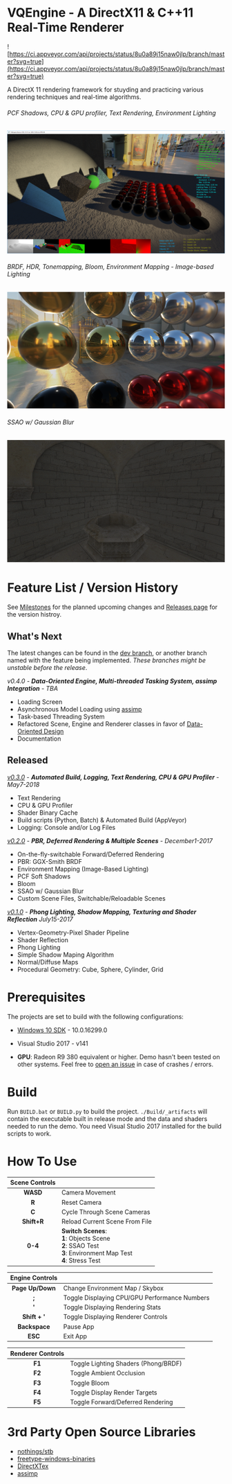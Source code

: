 # VQEngine - A DirectX11 & C++11 Real-Time Renderer

![https://ci.appveyor.com/api/projects/status/8u0a89j15naw0jlp/branch/master?svg=true](https://ci.appveyor.com/api/projects/status/8u0a89j15naw0jlp/branch/master?svg=true)

A DirectX 11 rendering framework for stuyding and practicing various rendering techniques and real-time algorithms. 



###### PCF Shadows, CPU & GPU profiler, Text Rendering, Environment Lighting

![](Screenshots/objs.PNG)

###### BRDF, HDR, Tonemapping, Bloom, Environment Mapping - Image-based Lighting

![](Screenshots/IBL_la.PNG)

###### SSAO w/ Gaussian Blur

![](Screenshots/SSAO.gif)

# Feature List / Version History

See [Milestones](https://github.com/vilbeyli/VQEngine/milestones) for the planned upcoming changes and [Releases page](https://github.com/vilbeyli/VQEngine/releases) for the version histroy.

## What's Next

The latest changes can be found in the [dev branch](https://github.com/vilbeyli/VQEngine/tree/dev), or another branch named with the feature being implemented. _These branches might be unstable before the release_.

 *v0.4.0 - **Data-Oriented Engine, Multi-threaded Tasking System, assimp Integration** - TBA*
 - Loading Screen
 - Asynchronous Model Loading using [assimp](https://github.com/assimp/assimp)
 - Task-based Threading System
 - Refactored Scene, Engine and Renderer classes in favor of [Data-Oriented Design](https://en.wikipedia.org/wiki/Data-oriented_design)
 - Documentation

## Released

 *[v0.3.0](https://github.com/vilbeyli/VQEngine/releases/tag/v0.3.0) - **Automated Build, Logging, Text Rendering, CPU & GPU Profiler** - May7-2018*
 - Text Rendering
 - CPU & GPU Profiler
 - Shader Binary Cache
 - Build scripts (Python, Batch) & Automated Build (AppVeyor)
 - Logging: Console and/or Log Files

 *[v0.2.0](https://github.com/vilbeyli/VQEngine/releases/tag/v0.2.0) - **PBR, Deferred Rendering & Multiple Scenes** - December1-2017*
 - On-the-fly-switchable Forward/Deferred Rendering
 - PBR: GGX-Smith BRDF
 - Environment Mapping (Image-Based Lighting)
 - PCF Soft Shadows
 - Bloom
 - SSAO w/ Gaussian Blur
 - Custom Scene Files, Switchable/Reloadable Scenes

*[v0.1.0](https://github.com/vilbeyli/VQEngine/releases/tag/v0.1.0) - **Phong Lighting, Shadow Mapping, Texturing and Shader Reflection** July15-2017*
 - Vertex-Geometry-Pixel Shader Pipeline
 - Shader Reflection
 - Phong Lighting
 - Simple Shadow Maping Algorithm
 - Normal/Diffuse Maps
 - Procedural Geometry: Cube, Sphere, Cylinder, Grid
  
# Prerequisites

The projects are set to build with the following configurations:

 - [Windows 10 SDK](https://developer.microsoft.com/en-us/windows/downloads/windows-10-sdk) - 10.0.16299.0
 - Visual Studio 2017 - v141
 
- **GPU**: Radeon R9 380 equivalent or higher. Demo hasn't been tested on other systems. Feel free to [open an issue](https://github.com/vilbeyli/VQEngine/issues) in case of crashes / errors.

# Build

Run `BUILD.bat` or `BUILD.py` to build the project. `./Build/_artifacts` will contain the executable built in release mode and the data and shaders needed to run the demo. You need Visual Studio 2017 installed for the build scripts to work.


# How To Use

| Scene Controls |  |
| :---: | :--- |
| **WASD** |	Camera Movement |
| **R** | Reset Camera |
| **C** | Cycle Through Scene Cameras |
| **Shift+R** |	Reload Current Scene From File |
| **0-4** |	**Switch Scenes**: <br>**1**: Objects Scene <br>**2**: SSAO Test <br>**3**: Environment Map Test <br>**4**: Stress Test


| Engine Controls |  |
| :---: | :--- |
| **Page Up/Down** | Change Environment Map / Skybox |
| **;** |	Toggle Displaying CPU/GPU Performance Numbers |
| **'** |	Toggle Displaying Rendering Stats |
| **Shift + '** |	Toggle Displaying Renderer Controls |
| **Backspace** | Pause App |
| **ESC** |	Exit App |

| Renderer Controls | |
| :---: | :--- |
| **F1** |	Toggle Lighting Shaders (Phong/BRDF) |
| **F2** |	Toggle Ambient Occlusion |
| **F3** |	Toggle Bloom |
| **F4** |	Toggle Display Render Targets |
| **F5** |	Toggle Forward/Deferred Rendering |

# 3rd Party Open Source Libraries
 
 - [nothings/stb](https://github.com/nothings/stb)
 - [freetype-windows-binaries](https://github.com/ubawurinna/freetype-windows-binaries)
 - [DirectXTex](https://github.com/Microsoft/DirectXTex)
 - [assimp](https://github.com/assimp/assimp)
